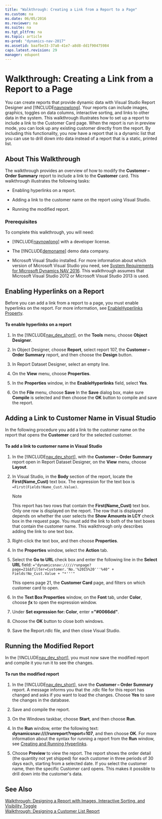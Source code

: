 ```yaml
---
title: "Walkthrough: Creating a Link from a Report to a Page"
ms.custom: na
ms.date: 06/05/2016
ms.reviewer: na
ms.suite: na
ms.tgt_pltfrm: na
ms.topic: article
ms-prod: "dynamics-nav-2017"
ms.assetid: baafbe33-37a8-41e7-a8d8-dd1f90475984
caps.latest.revision: 29
manager: edupont
---
```

# Walkthrough: Creating a Link from a Report to a Page
You can create reports that provide dynamic data with Visual Studio Report Designer and [!INCLUDE[navnowlong](includes/navnowlong_md.md)]. Your reports can include images, graphics, toggles on data columns, interactive sorting, and links to other data in the system. This walkthrough illustrates how to set up a report to include a link to the Customer Card page. When the report is run in preview mode, you can look up any existing customer directly from the report. By including this functionality, you now have a report that is a dynamic list that you can use to drill down into data instead of a report that is a static, printed list.  
  
## About This Walkthrough  
 The walkthrough provides an overview of how to modify the **Customer – Order Summary** report to include a link to the **Customer** card. This walkthrough illustrates the following tasks:  
  
-   Enabling hyperlinks on a report.  
  
-   Adding a link to the customer name on the report using Visual Studio.  
  
-   Running the modified report.  
  
### Prerequisites  
 To complete this walkthrough, you will need:  
  
-   [!INCLUDE[navnowlong](includes/navnowlong_md.md)] with a developer license.  
  
-   The [!INCLUDE[demoname](includes/demoname_md.md)] demo data company.  
  
-   Microsoft Visual Studio installed. For more information about which version of Microsoft Visual Studio you need, see [System Requirements for Microsoft Dynamics NAV 2016](System-Requirements-for-Microsoft-Dynamics-NAV-2016.md). This walkthrough assumes that Microsoft Visual Studio 2012 or Microsoft Visual Studio 2013 is used.  
  
## Enabling Hyperlinks on a Report  
 Before you can add a link from a report to a page, you must enable hyperlinks on the report. For more information, see [EnableHyperlinks Property](EnableHyperlinks-Property.md).  
  
#### To enable hyperlinks on a report  
  
1.  In the [!INCLUDE[nav_dev_short](includes/nav_dev_short_md.md)], on the **Tools** menu, choose **Object Designer**.  
  
2.  In Object Designer, choose **Report**, select report 107, the **Customer – Order Summary** report, and then choose the **Design** button.  
  
3.  In Report Dataset Designer, select an empty line.  
  
4.  On the **View** menu, choose **Properties**.  
  
5.  In the **Properties** window, in the **EnableHyperlinks** field, select **Yes**.  
  
6.  On the **File** menu, choose **Save** In the **Save** dialog box, make sure **Compile** is selected and then choose the **OK** button to compile and save the report.  
  
## Adding a Link to Customer Name in Visual Studio  
 In the following procedure you add a link to the customer name on the report that opens the **Customer** card for the selected customer.  
  
#### To add a link to customer name in Visual Studio  
  
1.  In the [!INCLUDE[nav_dev_short](includes/nav_dev_short_md.md)], with the **Customer – Order Summary** report open in Report Dataset Designer, on the **View** menu, choose **Layout**.  
  
2.  In Visual Studio, in the **Body** section of the report, locate the **First\(Name\_Cust\)** text box. The expression for the text box is `=First(Fields!Name_Cust.Value)`.  
  
    > [!NOTE]  
    >  This report has two rows that contain the **First\(Name\_Cust\)** text box. Only one row is displayed on the report. The row that is displayed depends on whether the user selects the **Show Amounts in LCY** check box in the request page. You must add the link to both of the text boxes that contain the customer name. This walkthrough only describes adding the link to one text box.  
  
3.  Right\-click the text box, and then choose **Properties**.  
  
4.  In the **Properties** window, select the **Action** tab.  
  
5.  Select the **Go to URL** check box and enter the following line in the **Select URL** field: `="dynamicsnav://///runpage?page=21&$filter=Customer.'No.'%20IS%20'''%40" + Fields!No_Cust.Value + "*'''"`  
  
     This opens page 21, the **Customer Card** page, and filters on which customer card to open.  
  
6.  In the **Text Box Properties** window, on the **Font** tab, under **Color**, choose **ƒx** to open the expression window.  
  
7.  Under **Set expression for: Color**, enter **="\#0066dd"**.  
  
8.  Choose the **OK** button to close both windows.  
  
9. Save the Report.rdlc file, and then close Visual Studio.  
  
## Running the Modified Report  
 In the [!INCLUDE[nav_dev_short](includes/nav_dev_short_md.md)], you must now save the modified report and compile it you run it to see the changes.  
  
#### To run the modified report  
  
1.  In the [!INCLUDE[nav_dev_short](includes/nav_dev_short_md.md)], save the **Customer – Order Summary** report. A message informs you that the .rdlc file for this report has changed and asks if you want to load the changes. Choose **Yes** to save the changes in the database.  
  
2.  Save and compile the report.  
  
3.  On the Windows taskbar, choose **Start**, and then choose **Run**.  
  
4.  In the **Run** window, enter the following text: **dynamicsnav:\/\/\/\/runreport?report=107**, and then choose **OK**. For more information about the syntax for running a report from the **Run** window, see [Creating and Running Hyperlinks](Creating-and-Running-Hyperlinks.md).  
  
5.  Choose **Preview** to view the report. The report shows the order detail \(the quantity not yet shipped\) for each customer in three periods of 30 days each, starting from a selected date. If you select the customer name, then the specific Customer card opens. This makes it possible to drill down into the customer's data.  
  
## See Also  
 [Walkthrough: Designing a Report with Images, Interactive Sorting, and Visibility Toggle](Walkthrough:%20Designing%20a%20Report%20with%20Images,%20Interactive%20Sorting,%20and%20Visibility%20Toggle.md)   
 [Walkthrough: Designing a Customer List Report](Walkthrough:%20Designing%20a%20Customer%20List%20Report.md)